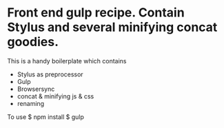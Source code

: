 # Front end gulp recipe. Contain Stylus and several minifying concat goodies.
This is a handy boilerplate which contains 

* Stylus as preprocessor 
* Gulp 
* Browsersync
* concat & minifying js & css
* renaming


To use
$ npm install
$ gulp
